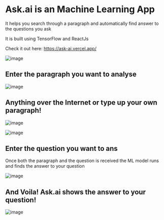 # Ask.ai is an Machine Learning App
It helps you search through a paragraph and automatically find answer to the questions you ask <br/>
<p>It is built using TensorFlow and ReactJs<p>
  
Check it out here: https://ask-ai.vercel.app/

![image](https://user-images.githubusercontent.com/66205950/135523959-f4220ee1-500d-419d-a541-1cf4a7380b4f.png)

## Enter the paragraph you want to analyse
  
![image](https://user-images.githubusercontent.com/66205950/135524078-8258dfd0-dcf4-4952-9fc5-4027fbaefd28.png)
## Anything over the Internet or type up your own paragraph!
  
![image](https://user-images.githubusercontent.com/66205950/135524219-0f936d1e-efc7-453a-ab7c-ce32507c94e9.png)

![image](https://user-images.githubusercontent.com/66205950/135524302-94f8a97a-bab4-4eb0-96b1-22a56dda2281.png)
 
 ## Enter the question you want to ans
 Once both the paragraph and the question is received the ML model runs and finds the answer to your question
  
![image](https://user-images.githubusercontent.com/66205950/135524496-b53f8506-a41f-41f4-a3bb-cf1e44e331f8.png)
 
 ## And Voila! Ask.ai shows the answer to your question!
![image](https://user-images.githubusercontent.com/66205950/135524619-0204358e-eeac-4df5-89b9-66c6932c1285.png)

